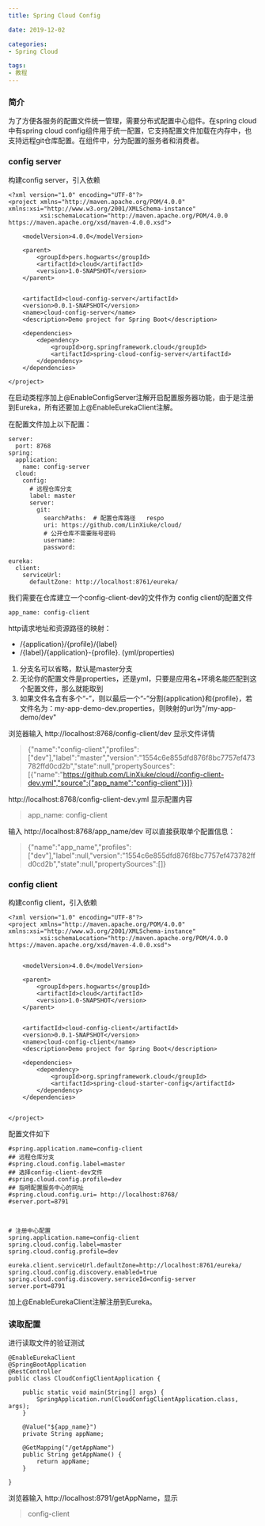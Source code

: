 ```yaml
---
title: Spring Cloud Config

date: 2019-12-02

categories: 
- Spring Cloud

tags:
- 教程
---
```


### 简介

为了方便各服务的配置文件统一管理，需要分布式配置中心组件。在spring cloud中有spring cloud config组件用于统一配置，它支持配置文件加载在内存中，也支持远程git仓库配置。在组件中，分为配置的服务者和消费者。
<!--more-->
### config server

构建config server，引入依赖


```
<?xml version="1.0" encoding="UTF-8"?>
<project xmlns="http://maven.apache.org/POM/4.0.0" xmlns:xsi="http://www.w3.org/2001/XMLSchema-instance"
         xsi:schemaLocation="http://maven.apache.org/POM/4.0.0 https://maven.apache.org/xsd/maven-4.0.0.xsd">

    <modelVersion>4.0.0</modelVersion>

    <parent>
        <groupId>pers.hogwarts</groupId>
        <artifactId>cloud</artifactId>
        <version>1.0-SNAPSHOT</version>
    </parent>


    <artifactId>cloud-config-server</artifactId>
    <version>0.0.1-SNAPSHOT</version>
    <name>cloud-config-server</name>
    <description>Demo project for Spring Boot</description>

    <dependencies>
        <dependency>
            <groupId>org.springframework.cloud</groupId>
            <artifactId>spring-cloud-config-server</artifactId>
        </dependency>
    </dependencies>

</project>

```


在启动类程序加上@EnableConfigServer注解开启配置服务器功能，由于是注册到Eureka，所有还要加上@EnableEurekaClient注解。

在配置文件加上以下配置：


```
server:
  port: 8768
spring:
  application:
    name: config-server
  cloud:
    config:
      # 远程仓库分支
      label: master
      server:
        git:
          searchPaths:  # 配置仓库路径   respo
          uri: https://github.com/LinXiuke/cloud/
          # 公开仓库不需要账号密码
          username:
          password:

eureka:
  client:
    serviceUrl:
      defaultZone: http://localhost:8761/eureka/
```

我们需要在仓库建立一个config-client-dev的文件作为 config client的配置文件

```
app_name: config-client
```

http请求地址和资源路径的映射：

- /{application}/{profile}/{label}
- /{label}/{application}-{profile}. (yml/properties)

1. 分支名可以省略，默认是master分支
2. 无论你的配置文件是properties，还是yml，只要是应用名+环境名能匹配到这个配置文件，那么就能取到
3. 如果文件名含有多个“-”，则以最后一个“-”分割{application}和{profile}，若文件名为：my-app-demo-dev.properties，则映射的url为"/my-app-demo/dev"

浏览器输入  http://localhost:8768/config-client/dev   显示文件详情
> {"name":"config-client","profiles":["dev"],"label":"master","version":"1554c6e855dfd876f8bc7757ef473782ffd0cd2b","state":null,"propertySources":[{"name":"https://github.com/LinXiuke/cloud//config-client-dev.yml","source":{"app_name":"config-client"}}]}

http://localhost:8768/config-client-dev.yml  显示配置内容
> app_name: config-client

输入 http://localhost:8768/app_name/dev   可以直接获取单个配置信息：
> {"name":"app_name","profiles":["dev"],"label":null,"version":"1554c6e855dfd876f8bc7757ef473782ffd0cd2b","state":null,"propertySources":[]}

### config client

构建config client，引入依赖


```
<?xml version="1.0" encoding="UTF-8"?>
<project xmlns="http://maven.apache.org/POM/4.0.0" xmlns:xsi="http://www.w3.org/2001/XMLSchema-instance"
         xsi:schemaLocation="http://maven.apache.org/POM/4.0.0 https://maven.apache.org/xsd/maven-4.0.0.xsd">


    <modelVersion>4.0.0</modelVersion>

    <parent>
        <groupId>pers.hogwarts</groupId>
        <artifactId>cloud</artifactId>
        <version>1.0-SNAPSHOT</version>
    </parent>


    <artifactId>cloud-config-client</artifactId>
    <version>0.0.1-SNAPSHOT</version>
    <name>cloud-config-client</name>
    <description>Demo project for Spring Boot</description>

    <dependencies>
        <dependency>
            <groupId>org.springframework.cloud</groupId>
            <artifactId>spring-cloud-starter-config</artifactId>
        </dependency>
    </dependencies>


</project>

```



配置文件如下


```
#spring.application.name=config-client
## 远程仓库分支
#spring.cloud.config.label=master
## 选择config-client-dev文件
#spring.cloud.config.profile=dev
## 指明配置服务中心的网址
#spring.cloud.config.uri= http://localhost:8768/
#server.port=8791



# 注册中心配置
spring.application.name=config-client
spring.cloud.config.label=master
spring.cloud.config.profile=dev

eureka.client.serviceUrl.defaultZone=http://localhost:8761/eureka/
spring.cloud.config.discovery.enabled=true
spring.cloud.config.discovery.serviceId=config-server
server.port=8791
```

加上@EnableEurekaClient注解注册到Eureka。

### 读取配置

进行读取文件的验证测试


```
@EnableEurekaClient
@SpringBootApplication
@RestController
public class CloudConfigClientApplication {

    public static void main(String[] args) {
        SpringApplication.run(CloudConfigClientApplication.class, args);
    }

    @Value("${app_name}")
    private String appName;

    @GetMapping("/getAppName")
    public String getAppName() {
        return appName;
    }

}
```





浏览器输入 http://localhost:8791/getAppName，显示

> config-client
